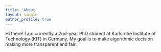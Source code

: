 ```yaml
---
title: 'About'
layout: single
author_profile: true
---
```


Hi there! I am currently a 2nd-year PhD student at Karlsruhe Institute of Technology (KIT) in Germany. My goal is to make algorithmic decision making more transparent and fair.
